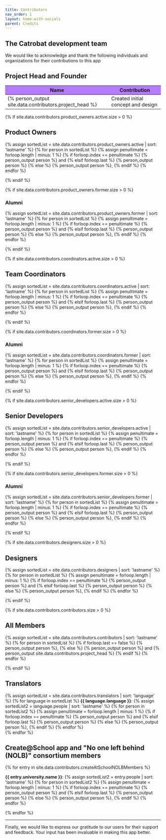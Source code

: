 ```yaml
---
title: Contributors
nav_order: 1
layout: home-with-socials
parent: Credits
---
```


## The Catrobat development team

We would like to acknowledge and thank the following individuals and organizations for their contributions to this app

<style>
  table th {
    background-color: #B57BFF;
  }
</style>

## Project Head and Founder

<div class="table-responsive">
  <table class="table table-bordered table-striped">
    <thead>
      <tr>
        <th>Name</th>
        <th>Contribution</th>
      </tr>
    </thead>
    <tbody>
      <tr>
        <td>{% person_output site.data.contributors.project_head %}</td>
        <td>Created initial concept and design</td>
      </tr>
    </tbody>
  </table>
</div>

{% if site.data.contributors.product_owners.active.size > 0 %}

## Product Owners

<p>
{% assign sortedList = site.data.contributors.product_owners.active | sort: 'lastname' %}
{% for person in sortedList %}
{% assign penultimate = forloop.length | minus: 1 %}
  {% if forloop.index == penultimate %}
    {% person_output person %} and
  {% elsif forloop.last %}
    {% person_output person %}
  {% else %}
    {% person_output person %},
  {% endif %}
{% endfor %}
</p>
{% endif %}

{% if site.data.contributors.product_owners.former.size > 0 %}

### Alumni

<p>
{% assign sortedList = site.data.contributors.product_owners.former | sort: 'lastname' %}
{% for person in sortedList %}
{% assign penultimate = forloop.length | minus: 1 %}
  {% if forloop.index == penultimate %}
    {% person_output person %} and
  {% elsif forloop.last %}
    {% person_output person %}
  {% else %}
    {% person_output person %},
  {% endif %}
{% endfor %}
</p>
{% endif %}

{% if site.data.contributors.coordinators.active.size > 0 %}

## Team Coordinators

<p>
{% assign sortedList = site.data.contributors.coordinators.active | sort: 'lastname' %}
{% for person in sortedList %}
{% assign penultimate = forloop.length | minus: 1 %}
  {% if forloop.index == penultimate %}
    {% person_output person %} and
  {% elsif forloop.last %}
    {% person_output person %}
  {% else %}
    {% person_output person %},
  {% endif %}
{% endfor %}
</p>
{% endif %}

{% if site.data.contributors.coordinators.former.size > 0 %}

### Alumni

<p>
{% assign sortedList = site.data.contributors.coordinators.former | sort: 'lastname' %}
{% for person in sortedList %}
{% assign penultimate = forloop.length | minus: 1 %}
  {% if forloop.index == penultimate %}
    {% person_output person %} and
  {% elsif forloop.last %}
    {% person_output person %}
  {% else %}
    {% person_output person %},
  {% endif %}
{% endfor %}
</p>
{% endif %}

{% if site.data.contributors.senior_developers.active.size > 0 %}

## Senior Developers

<p>
{% assign sortedList = site.data.contributors.senior_developers.active | sort: 'lastname' %}
{% for person in sortedList %}
{% assign penultimate = forloop.length | minus: 1 %}
  {% if forloop.index == penultimate %}
    {% person_output person %} and
  {% elsif forloop.last %}
    {% person_output person %}
  {% else %}
    {% person_output person %},
  {% endif %}
{% endfor %}
</p>
{% endif %}

{% if site.data.contributors.senior_developers.former.size > 0 %}

### Alumni

<p>
{% assign sortedList = site.data.contributors.senior_developers.former | sort: 'lastname' %}
{% for person in sortedList %}
{% assign penultimate = forloop.length | minus: 1 %}
  {% if forloop.index == penultimate %}
    {% person_output person %} and
  {% elsif forloop.last %}
    {% person_output person %}
  {% else %}
    {% person_output person %},
  {% endif %}
{% endfor %}
</p>
{% endif %}

{% if site.data.contributors.designers.size > 0 %}

## Designers

<p>
{% assign sortedList = site.data.contributors.designers | sort: 'lastname' %}
{% for person in sortedList %}
{% assign penultimate = forloop.length | minus: 1 %}
  {% if forloop.index == penultimate %}
    {% person_output person %} and
  {% elsif forloop.last %}
    {% person_output person %}
  {% else %}
    {% person_output person %},
  {% endif %}
{% endfor %}
</p>
{% endif %}

{% if site.data.contributors.contributors.size > 0 %}

## All Members

<p>
{% assign sortedList = site.data.contributors.contributors | sort: 'lastname' %}
{% for person in sortedList %}
  {% if forloop.last == false %}
    {% person_output person %},
  {% else %}
    {% person_output person %} and {% person_output site.data.contributors.project_head %}
  {% endif %}
{% endfor %}
</p>
{% endif %}

## Translators

<p>
{% assign sortedList = site.data.contributors.translators | sort: 'language' %}
{% for language in sortedList %}
  <b>{{ language.language }}</b>:
  {% assign sortedList2 = language.people | sort: 'lastname' %}
  {% for person in sortedList2 %}
  {% assign penultimate = forloop.length | minus: 1 %}
    {% if forloop.index == penultimate %}
      {% person_output person %} and
    {% elsif forloop.last %}
      {% person_output person %}
    {% else %}
      {% person_output person %},
    {% endif %}
  {% endfor %}
  <br/>
{% endfor %}
</p>

## Create@School app and "No one left behind (NOLB)" consortium members

{% for entry in site.data.contributors.createAtSchoolNOLBMembers %}
  <p>
    <b>{{ entry.university.name }}</b>:
    {% assign sortedList2 = entry.people | sort: 'lastname' %}
    {% for person in sortedList2 %}
    {% assign penultimate = forloop.length | minus: 1 %}
      {% if forloop.index == penultimate %}
        {% person_output person %} and
      {% elsif forloop.last %}
        {% person_output person %}
      {% else %}
        {% person_output person %},
      {% endif %}
    {% endfor %}
  </p>
{% endfor %}

<hr/>

Finally, we would like to express our gratitude to our users for their support and feedback. Your input has been invaluable in making this app better.
